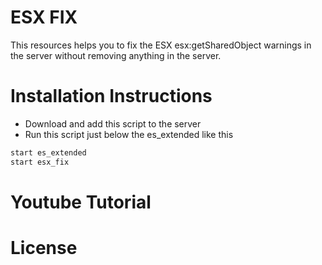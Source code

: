 # ESX FIX
This resources helps you to fix the ESX esx:getSharedObject warnings in the server without removing anything in the server.


# Installation Instructions
- Download and add this script to the server
- Run this script just below the es_extended like this
```bash
start es_extended
start esx_fix
```
# Youtube Tutorial

# License
